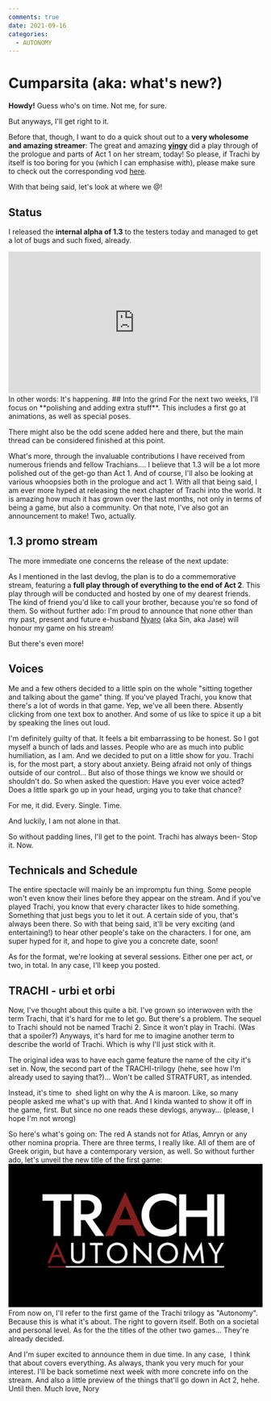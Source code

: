 ```yaml
---
comments: true
date: 2021-09-16
categories:
  - AUTONOMY
---
```


# Cumparsita (aka: what's new?)

**Howdy!**
Guess who's on time.
Not me, for sure.

But anyways, I'll get right to it.

Before that, though, I want to do a quick shout out to a **very wholesome and amazing streamer**:
The great and amazing [**yingy**](https://www.twitch.tv/yingy9) did a play through of the prologue and parts of Act 1 on her stream, today!
So please, if Trachi by itself is too boring for you (which I can emphasise with), please make sure to check out the corresponding vod [here](https://www.twitch.tv/videos/1150125795).

With that being said, let's look at where we @!
<!-- more -->

## Status
I released the **internal alpha of 1.3** to the testers today and managed to get a lot of bugs and such fixed, already.
<iframe src="https://www.youtube.com/embed/z-wEjO9wG_Q" width="500" height="281" frameborder="0" allowfullscreen></iframe>
In other words: It's happening.
## Into the grind
For the next two weeks, I'll focus on **polishing and adding extra stuff**. 
This includes a first go at animations, as well as special poses.

There might also be the odd scene added here and there, but the main thread can be considered finished at this point.

What's more, through the invaluable contributions I have received from numerous friends and fellow Trachians....
I believe that 1.3 will be a lot more polished out of the get-go than Act 1.
And of course, I'll also be looking at various whoopsies both in the prologue and act 1.
With all that being said, I am ever more hyped at releasing the next chapter of Trachi into the world.
It is amazing how much it has grown over the last months, not only in terms of being a game, but also a community.
On that note, I've also got an announcement to make!
Two, actually.

## 1.3 promo stream
The more immediate one concerns the release of the next update:

As I mentioned in the last devlog, the plan is to do a commemorative stream, featuring a **full play through of everything to the end of Act 2**.
This play through will be conducted and hosted by one of my dearest friends.
The kind of friend you'd like to call your brother, because you're so fond of them.
So without further ado:
I'm proud to announce that none other than my past, present and future e-husband [Nyaro](https://www.twitch.tv/nyaro) (aka Sin, aka Jase) will honour my game on his stream!

But there's even more!

## Voices
Me and a few others decided to a little spin on the whole "sitting together and talking about the game" thing.
If you've played Trachi, you know that there's a lot of words in that game.
Yep, we've all been there.
Absently clicking from one text box to another.
And some of us like to spice it up a bit by speaking the lines out loud.

I'm definitely guilty of that.
It feels a bit embarrassing to be honest.
So I got myself a bunch of lads and lasses.
People who are as much into public humiliation, as I am.
And we decided to put on a little show for you.
Trachi is, for the most part, a story about anxiety.
Being afraid not only of things outside of our control...
But also of those things we know we should or shouldn't do.
So when asked the question: Have you ever voice acted?
Does a little spark go up in your head, urging you to take that chance?

For me, it did.
Every. Single. Time.

And luckily, I am not alone in that.

So without padding lines, I'll get to the point.
Trachi has always been- Stop it. Now.

## Technicals and Schedule
The entire spectacle will mainly be an impromptu fun thing.
Some people won't even know their lines before they appear on the stream.
And if you've played Trachi, you know that every character likes to hide something.
Something that just begs you to let it out.
A certain side of you, that's always been there.
So with that being said, it'll be very exciting (and entertaining!) to hear other people's take on the characters.
I for one, am super hyped for it, and hope to give you a concrete date, soon!

As for the format, we're looking at several sessions. Either one per act, or two, in total.
In any case, I'll keep you posted.

## TRACHI - urbi et orbi
Now, I've thought about this quite a bit.
I've grown so interwoven with the term Trachi, that it's hard for me to let go.
But there's a problem.
The sequel to Trachi should not be named Trachi 2.
Since it won't play in Trachi. (Was that a spoiler?)
Anyways, it's hard for me to imagine another term to describe the world of Trachi.
Which is why I'll just stick with it.

The original idea was to have each game feature the name of the city it's set in.
Now, the second part of the TRACHI-trilogy (hehe, see how I'm already used to saying that?)...
Won't be called STRATFURT, as intended.

Instead, it's time to  shed light on why the A is maroon.
Like, so many people asked me what's up with that.
And I kinda wanted to show it off in the game, first.
But since no one reads these devlogs, anyway... (please, I hope I'm not wrong)

So here's what's going on:
The red A stands not for Atlas, Amryn or any other nomina propria.
There are three terms, I really like.
All of them are of Greek origin, but have a contemporary version, as well.
So without further ado, let's unveil the new title of the first game:
![](../../../../assets/blog/images/itch/2021/cVJlew.png)
From now on, I'll refer to the first game of the Trachi trilogy as "Autonomy".
Because this is what it's about.
The right to govern itself.
Both on a societal and personal level.
As for the the titles of the other two games...
They're already decided.

And I'm super excited to announce them in due time.
In any case,  I think that about covers everything.
As always, thank you very much for your interest.
I'll be back sometime next week with more concrete info on the stream.
And also a little preview of the things that'll go down in Act 2, hehe.
Until then.
Much love,
Nory
